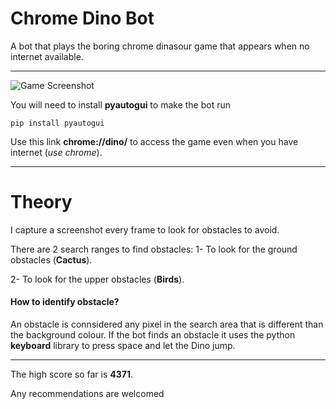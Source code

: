 # Chrome Dino Bot
A bot that plays the boring chrome dinasour game that appears when no internet available.
***
![Game Screenshot](https://9to5google.com/wp-content/uploads/sites/4/2018/09/chrome-offline-dino-game.jpg?quality=82&strip=all)

You will need to install **pyautogui** to make the bot run
```
pip install pyautogui
```
Use this link **chrome://dino/** to access the game even when you have internet (*use chrome*).
***
# Theory
I capture a screenshot every frame to look for obstacles to avoid.

There are 2 search ranges to find obstacles:
1- To look for the ground obstacles (**Cactus**).

2- To look for the upper obstacles (**Birds**).

#### How to identify obstacle?
An obstacle is connsidered any pixel in the search area that is different than the background colour.
If the bot finds an obstacle it uses the python **keyboard** library to press space and let the Dino jump.
***
The high score so far is **4371**.

Any recommendations are welcomed
